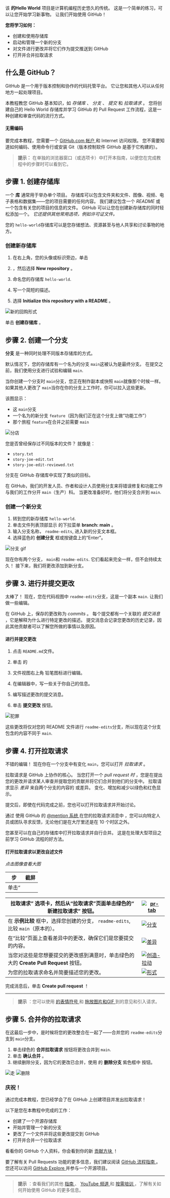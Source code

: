 该 **的Hello World** 项目是计算机编程历史悠久的传统。 这是一个简单的练习，可以让您开始学习新事物。 让我们开始使用 GitHub！ 

**您将学习如何：** 

- 创建和使用存储库 
- 启动和管理一个新的分支 
- 对文件进行更改并将它们作为提交推送到 GitHub 
- 打开并合并拉取请求 



## 什么是 GitHub？ 

GitHub 是一个用于版本控制和协作的代码托管平台。  它让您和其他人可以从任何地方一起处理项目。 

本教程教您 GitHub 基本知识，如 *存储库* 、 *分支* 、 *提交* 和 *拉取请求* 。 您将创建自己的 Hello World 存储库并学习 GitHub 的 Pull Request 工作流程，这是一种创建和审查代码的流行方式。 

#### 无需编码 

要完成本教程，您需要一个 [GitHub.com 帐户 ](http://github.com)和 Internet 访问权限。 您不需要知道如何编码、使用命令行或安装 Git（版本控制软件 GitHub 是基于它构建的）。 

> **提示：** 在单独的浏览器窗口（或选项卡）中打开本指南，以便您在完成教程中的步骤时可以看到它。 



## 步骤 1. 创建存储库 

一个 **库** 通常用于举办单个项目。 存储库可以包含文件夹和文件、图像、视频、电子表格和数据集——您的项目需要的任何内容。 我们建议包含一个 *README* 或一个包含有关您的项目的信息的文件。 GitHub 可以让您在创建新存储库的同时轻松添加一个。 *它还提供其他常用选项，例如许可证文件。* 

您的 `hello-world`存储库可以是您存储想法、资源甚至与他人共享和讨论事物的地方。 

### 创建新存储库 

1. 在右上角，您的头像或标识旁边，单击 

1. ，然后选择 **New repository** 。 
2. 命名您的存储库 `hello-world`. 
3. 写一个简短的描述。 
4. 选择 **Initialize this repository with a README** 。 

![新的回购形式](https://guides.github.com/activities/hello-world/create-new-repo.png)

单击 **创建存储库** 。 



## 步骤 2. 创建一个分支 

**分支** 是一种同时处理不同版本存储库的方式。 

默认情况下，您的存储库有一个名为的分支 `main`这被认为是最终分支。  在提交之前，我们使用分支进行试验和编辑 `main`. 

当你创建一个分支时 `main`分支，您正在制作副本或快照 `main`就像那个时候一样。  如果其他人更改了 `main`当你在你的分支上工作时，你可以拉入这些更新。 

该图显示： 

- 这 `main`分支 
- 一个名为的新分支 `feature`（因为我们正在这个分支上做“功能工作”） 
- 那个旅程 `feature`在合并之前需要 `main`

![分店](https://guides.github.com/activities/hello-world/branching.png)

您是否曾经保存过不同版本的文件？  就像是： 

- `story.txt`
- `story-joe-edit.txt`
- `story-joe-edit-reviewed.txt`

分支在 GitHub 存储库中实现了类似的目标。 

在 GitHub，我们的开发人员、作者和设计人员使用分支来将错误修复和功能工作与我们的工作分开 `main`（生产）科。  当更改准备好时，他们将分支合并到 `main`. 

### 创建一个新分支 

1. 转到您的新存储库 `hello-world`. 
2. 单击文件列表顶部显示 的下拉菜单 **branch: main** 。 
3. 输入分支名称， `readme-edits`, 进入新的分支文本框。 
4. 选择蓝色的 **创建分支** 框或按键盘上的“Enter”。 

![分支 gif](https://guides.github.com/activities/hello-world/readme-edits.gif)

现在你有两个分支， `main`和 `readme-edits`.  它们看起来完全一样，但不会持续太久！  接下来，我们将更改添加到新分支。 



## 步骤 3. 进行并提交更改 

太棒了！  现在，您在代码视图中 `readme-edits`分支，这是一个副本 `main`.  让我们做一些编辑。 

在 GitHub 上，保存的更改称为 *commits* 。 每个提交都有一个关联的 *提交消息* ，它是解释为什么进行特定更改的描述。 提交消息会记录您更改的历史记录，因此其他贡献者可以了解您所做的事情以及原因。 

#### 进行并提交更改 

1. 点击 `README.md`文件。 
2. 单击 的 

1. 文件视图右上角 铅笔图标进行编辑。 
2. 在编辑器中，写一些关于你自己的信息。 
3. 编写描述更改的提交消息。 
4. 单击 **提交更改** 按钮。 

![犯罪](https://guides.github.com/activities/hello-world/commit.png)

这些更改将仅对您的 README 文件进行 `readme-edits`分支，所以现在这个分支包含的内容不同于 `main`. 



## 步骤 4. 打开拉取请求 

不错的编辑！  现在你在一个分支中有变化 `main`，您可以打开 *拉取请求* 。 

拉取请求是 GitHub 上协作的核心。 当您打开一个 *pull request 时* ，您是在提出您的更改并请求某人审查并提取您的贡献并将它们合并到他们的分支中。 拉取请求显示 *差异* 来自两个分支的内容的 或差异。 变化、增加和减少以绿色和红色显示。 

提交后，即使在代码完成之前，您也可以打开拉取请求并开始讨论。 

通过 使用 GitHub 的 [@mention 系统 ](https://help.github.com/articles/about-writing-and-formatting-on-github/#text-formatting-toolbar)在您的拉取请求消息中 ，您可以向特定人员或团队寻求反馈，无论他们是在大厅里还是在 10 个时区之外。 

您甚至可以在自己的存储库中打开拉取请求并自行合并。  这是在处理大型项目之前学习 GitHub 流程的好方法。 

#### 打开拉取请求以更改自述文件 

*点击图像查看大图* 

| 步    | 截屏 |
| ----- | ---- |
| 单击“ |      |

| **拉取请求”** 选项卡，然后从“拉取请求”页面单击绿色的“ **新建拉取请求”** 按钮。 | [![pr-tab](https://guides.github.com/activities/hello-world/pr-tab.gif)](https://guides.github.com/activities/hello-world/pr-tab.gif) |
| ------------------------------------------------------------ | ------------------------------------------------------------ |
| 在 **示例比较** 框中，选择您创建的分支， `readme-edits`, 比较 `main`（原本的）。 | [![分支](https://guides.github.com/activities/hello-world/pick-branch.png)](https://guides.github.com/activities/hello-world/pick-branch.png) |
| 在“比较”页面上查看差异中的更改，确保它们是您要提交的内容。   | [![差异](https://guides.github.com/activities/hello-world/diff.png)](https://guides.github.com/activities/hello-world/diff.png) |
| 当您对这些是您想要提交的更改感到满意时，单击绿色的大的 **Create Pull Request** 按钮。 | [![创造-拉动](https://guides.github.com/activities/hello-world/create-pr.png)](https://guides.github.com/activities/hello-world/create-pr.png) |
| 为您的拉取请求命名并简要描述您的更改。                       | [![形式](https://guides.github.com/activities/hello-world/pr-form.png)](https://guides.github.com/activities/hello-world/pr-form.png) |

完成消息后，单击 **Create pull request** ！ 

------

> **提示** ：您可以使用 [的表情符号 ](https://help.github.com/articles/basic-writing-and-formatting-syntax/#using-emoji)和 [拖放图片和GIF ](https://help.github.com/articles/file-attachments-on-issues-and-pull-requests/)到的意见和引入请求。 



## 步骤 5. 合并你的拉取请求 

在这最后一步中，是时候将您的更改整合在一起了——合并您的 `readme-edits`分支到 `main`分支。 

1. 单击绿色的 **合并拉取请求** 按钮将更改合并到 `main`. 
2. 单击 **确认合并** 。 
3. 继续删除分支，因为它的更改已合并，使用 的 **删除分支** 紫色框中 按钮。 

![走](https://guides.github.com/activities/hello-world/merge-button.png) ![删除](https://guides.github.com/activities/hello-world/delete-button.png)

### 庆祝！ 

通过完成本教程，您已经学会了在 GitHub 上创建项目并发出拉取请求！ 

以下是您在本教程中完成的工作： 

- 创建了一个开源存储库 
- 开始并管理一个新的分支 
- 更改了一个文件并将这些更改提交到 GitHub 
- 打开并合并一个拉取请求 

看看你的 GitHub 个人资料，你会看到你的新 [贡献方块 ](https://help.github.com/articles/viewing-contributions)！ 

要了解有关 Pull Requests 功能的更多信息，我们建议阅读 [GitHub 流程指南 ](http://guides.github.com/overviews/flow/)。 您还可以访问 [GitHub Explore ](http://github.com/explore)并参与一个开源项目。 

------

> **提示** ：查看我们的其他 [指南 ](http://guides.github.com)、 [YouTube 频道 ](http://youtube.com/githubguides)和 [按需培训 ](https://services.github.com/on-demand/)，了解有关如何开始使用 GitHub 的更多信息。 